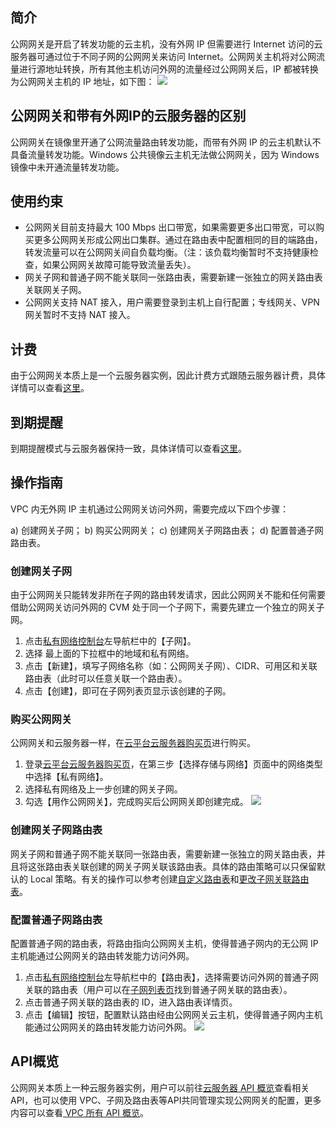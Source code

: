 ## 简介
公网网关是开启了转发功能的云主机，没有外网 IP 但需要进行 Internet 访问的云服务器可通过位于不同子网的公网网关来访问 Internet。公网网关主机将对公网流量进行源地址转换，所有其他主机访问外网的流量经过公网网关后，IP 都被转换为公网网关主机的 IP 地址，如下图：
![](http://imgcache.tcecqpoc.fsphere.cn/image/mccdn.qcloud.com/static/img/a0453fe63b0a2b1100c339b877242387/image.png)



## 公网网关和带有外网IP的云服务器的区别
公网网关在镜像里开通了公网流量路由转发功能，而带有外网 IP 的云主机默认不具备流量转发功能。Windows 公共镜像云主机无法做公网网关，因为 Windows 镜像中未开通流量转发功能。

## 使用约束
- 公网网关目前支持最大 100 Mbps 出口带宽，如果需要更多出口带宽，可以购买更多公网网关形成公网出口集群。通过在路由表中配置相同的目的端路由，转发流量可以在公网网关间自负载均衡。（注：该负载均衡暂时不支持健康检查，如果公网网关故障可能导致流量丢失）。
- 网关子网和普通子网不能关联同一张路由表，需要新建一张独立的网关路由表关联网关子网。
- 公网网关支持 NAT 接入，用户需要登录到主机上自行配置；专线网关、VPN网关暂时不支持 NAT 接入。

## 计费
由于公网网关本质上是一个云服务器实例，因此计费方式跟随云服务器计费，具体详情可以查看[这里](http://tcecqpoc.fsphere.cn/doc/product/213/2179)。

## 到期提醒
到期提醒模式与云服务器保持一致，具体详情可以查看[这里](http://tcecqpoc.fsphere.cn/doc/product/213/2181)。

## 操作指南
VPC 内无外网 IP 主机通过公网网关访问外网，需要完成以下四个步骤：

a) 创建网关子网；
b) 购买公网网关； 
c) 创建网关子网路由表；
d) 配置普通子网路由表。

### 创建网关子网
由于公网网关只能转发非所在子网的路由转发请求，因此公网网关不能和任何需要借助公网网关访问外网的 CVM 处于同一个子网下，需要先建立一个独立的网关子网。

1)	点击[私有网络控制台](http://console.tcecqpoc.fsphere.cn/vpc)左导航栏中的【子网】。
2)	选择 最上面的下拉框中的地域和私有网络。
3)	点击【新建】，填写子网络名称（如：公网网关子网）、CIDR、可用区和关联路由表（此时可以任意关联一个路由表）。
4)	点击【创建】，即可在子网列表页显示该创建的子网。

### 购买公网网关
公网网关和云服务器一样，在[云平台云服务器购买页](https://buy.tce.fsphere.cn/cvm)进行购买。

1)	登录[云平台云服务器购买页](https://buy.tce.fsphere.cn/cvm)，在第三步【选择存储与网络】页面中的网络类型中选择【私有网络】。
2)	选择私有网络及上一步创建的网关子网。
3)	勾选【用作公网网关】，完成购买后公网网关即创建完成。
 ![](http://imgcache.tcecqpoc.fsphere.cn/image/mccdn.qcloud.com/static/img/822d3a01ac4129f14ed62e00fb404f28/image.png)

### 创建网关子网路由表
网关子网和普通子网不能关联同一张路由表，需要新建一张独立的网关路由表，并且将这张路由表关联创建的网关子网关联该路由表。具体的路由策略可以只保留默认的 Local 策略。有关的操作可以参考创建[自定义路由表]()和[更改子网关联路由表]()。

### 配置普通子网路由表
配置普通子网的路由表，将路由指向公网网关主机，使得普通子网内的无公网 IP 主机能通过公网网关的路由转发能力访问外网。

1)	点击[私有网络控制台](http://console.tcecqpoc.fsphere.cn/vpc)左导航栏中的【路由表】，选择需要访问外网的普通子网关联的路由表（用户可以在[子网列表页](http://console.tcecqpoc.fsphere.cn/vpc/subnet)找到普通子网关联的路由表）。
2)	点击普通子网关联的路由表的 ID，进入路由表详情页。
3)	点击【编辑】按钮，配置默认路由经由公网网关云主机，使得普通子网内主机能通过公网网关的路由转发能力访问外网。
 ![](http://imgcache.tcecqpoc.fsphere.cn/image/mccdn.qcloud.com/static/img/da3afdaccc213d5ba400400f6e9b4c59/image.png)

## API概览
公网网关本质上一种云服务器实例，用户可以前往[云服务器 API 概览](http://tcecqpoc.fsphere.cn/doc/api/229/569)查看相关 API，也可以使用 VPC、子网及路由表等API共同管理实现公网网关的配置，更多内容可以查看[ VPC 所有 API 概览](http://tcecqpoc.fsphere.cn/doc/api/245/909)。
